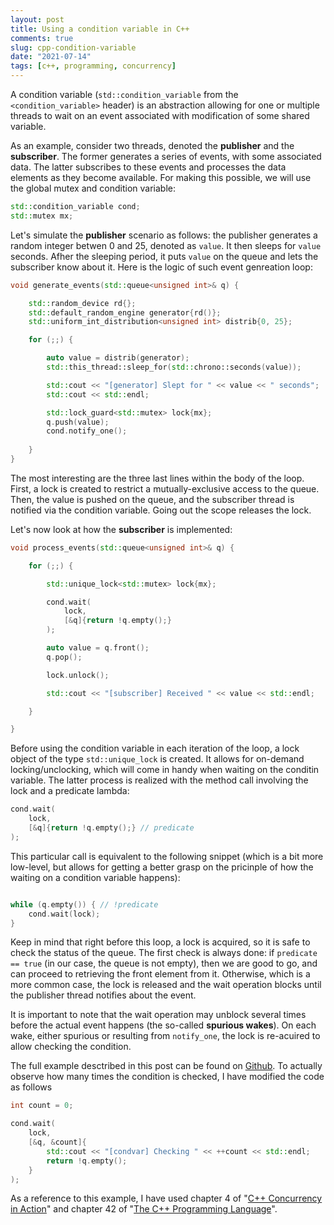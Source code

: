 ```yaml
---
layout: post
title: Using a condition variable in C++
comments: true
slug: cpp-condition-variable
date: "2021-07-14"
tags: [c++, programming, concurrency]
---
```


A condition variable (`std::condition_variable` from the `<condition_variable>` header) is an abstraction allowing for one or multiple threads to wait on an event associated with modification of some shared variable.

As an example, consider two threads, denoted the **publisher** and the **subscriber**. The former generates a series of events, with some associated data. The latter subscribes to these events and processes the data elements as they become available. For making this possible, we will use the global mutex and condition variable:

```c++
std::condition_variable cond;
std::mutex mx;
```

Let's simulate the **publisher** scenario as follows: the publisher generates a random integer betwen 0 and 25, denoted as `value`. It then sleeps for `value` seconds. Afher the sleeping period, it puts `value` on the queue and lets the subscriber know about it. Here is the logic of such event genreation loop:

```c++
void generate_events(std::queue<unsigned int>& q) {

    std::random_device rd{};
    std::default_random_engine generator{rd()};
    std::uniform_int_distribution<unsigned int> distrib{0, 25};

    for (;;) {

        auto value = distrib(generator);
        std::this_thread::sleep_for(std::chrono::seconds(value));

        std::cout << "[generator] Slept for " << value << " seconds";
        std::cout << std::endl;

        std::lock_guard<std::mutex> lock{mx};
        q.push(value);
        cond.notify_one();
        
    }
}
```

The most interesting are the three last lines within the body of the loop. First, a lock is created to restrict a mutually-exclusive access to the queue. Then, the value is pushed on the queue, and the subscriber thread is notified via the condition variable. Going out the scope releases the lock.

Let's now look at how the **subscriber** is implemented:

```c++
void process_events(std::queue<unsigned int>& q) {

    for (;;) {

        std::unique_lock<std::mutex> lock{mx};

        cond.wait(
            lock,
            [&q]{return !q.empty();}
        );

        auto value = q.front();
        q.pop();

        lock.unlock();

        std::cout << "[subscriber] Received " << value << std::endl;

    }

}
```

Before using the condition variable in each iteration of the loop, a lock object of the type `std::unique_lock` is created. It allows for on-demand locking/unclocking, which will come in handy when waiting on the conditin variable. The latter process is realized with the method call involving the lock and a predicate lambda:

```c++
cond.wait(
    lock,
    [&q]{return !q.empty();} // predicate
);
```

This particular call is equivalent to the following snippet (which is a bit more low-level, but allows for getting a better grasp on the pricinple of how the waiting on a condition variable happens):

```c++

while (q.empty()) { // !predicate
    cond.wait(lock);
}
```

Keep in mind that right before this loop, a lock is acquired, so it is safe to check the status of the queue. The first check is always done: if `predicate == true` (in our case, the queue is not empty), then we are good to go, and can proceed to retrieving the front element from it. Otherwise, which is a more common case, the lock is released and the wait operation blocks until the publisher thread notifies about the event. 

It is important to note that the wait operation may unblock several times before the actual event happens (the so-called **spurious wakes**). On each wake, either spurious or resulting from `notify_one`, the lock is re-acuired to allow checking the condition. 

The full example desctribed in this post can be found on [Github](https://github.com/semeniuta/demo_cpp/blob/master/src/demo_condvar.cpp). To actually observe how many times the condition is checked, I have modified the code as follows

```c++
int count = 0;

cond.wait(
    lock,
    [&q, &count]{
        std::cout << "[condvar] Checking " << ++count << std::endl; 
        return !q.empty();
    }
);
```

As a reference to this example, I have used chapter 4 of "[C++ Concurrency in Action](https://www.manning.com/books/c-plus-plus-concurrency-in-action-second-edition)" and chapter 42 of "[The C++ Programming Language](https://www.stroustrup.com/4th.html)".
